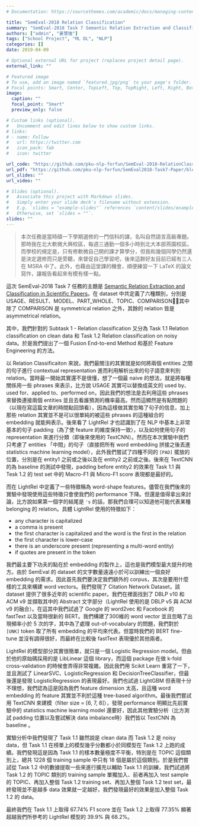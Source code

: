 ```yaml
---
# Documentation: https://sourcethemes.com/academic/docs/managing-content/

title: "SemEval-2018 Relation Classification"
summary: "SemEval-2018 Task 7 Semantic Relation Extraction and Classification in Scientific Papers."
authors: ["admin", "姜慧強"]
tags: ["School Project", "ML DL", "NLP"]
categories: []
date: 2019-04-09

# Optional external URL for project (replaces project detail page).
external_link: ""

# Featured image
# To use, add an image named `featured.jpg/png` to your page's folder.
# Focal points: Smart, Center, TopLeft, Top, TopRight, Left, Right, BottomLeft, Bottom, BottomRight.
image:
  caption: ""
  focal_point: "Smart"
  preview_only: false

# Custom links (optional).
#   Uncomment and edit lines below to show custom links.
# links:
# - name: Follow
#   url: https://twitter.com
#   icon_pack: fab
#   icon: twitter

url_code: "https://github.com/pku-nlp-forfun/SemEval-2018-RelationClassification"
url_pdf: "https://github.com/pku-nlp-forfun/SemEval2018-Task7-Paper/blob/master/main.pdf"
url_slides: ""
url_video: ""

# Slides (optional).
#   Associate this project with Markdown slides.
#   Simply enter your slide deck's filename without extension.
#   E.g. `slides = "example-slides"` references `content/slides/example-slides.md`.
#   Otherwise, set `slides = ""`.
slides: ""
---
```


> 本次任務是當時碩一下學期選修的一門信科的課，名叫自然語言高級專題。那時我在北大軟微大興校區，每週三通勤一個多小時到北大本部燕園校區。而學校的規定是，只有修軟微自己開的課才算學分，但我和幾個同學仍然還是決定選修而只是旁聽，來督促自己學習吧，後來這群好友目前已經有三人在 MSRA 中了。此外，也藉由這堂課的機會，順便練習一下 LaTeX 的論文寫作，讓報告看起來有模有樣一點。

這次 SemEval-2018 Task 7 任務的主題是 [Semantic Relation Extraction and Classification in Scientific Papers](https://competitions.codalab.org/competitions/17422)。在 dataset 中共定義了六種類別，分別是 USAGE、RESULT、MODEL、PART_WHOLE、TOPIC、COMPARISON，其中除了 COMPARISON 是 symmetrical relation 之外，其餘的 relation 皆是 asymmetrical relation。

其中，我們針對的 Subtask 1 - Relation classification 又分為 Task 1.1 Relation classification on clean data 和 Task 1.2 Relation classification on noisy data。於是我們提出了一個 Fusion End-to-end Method 和基於 Feature Engineering 的方法。

以 Relation Classificaiton 來說，我們最關注的其實就是如何將兩個 entities 之間的句子進行 contextual representation 進而利用解析出來的句子語意來判別 relation。當時最一開始其實還不是很懂，想了一個最 naive 的想法，就是將每種關係用一些 phrases 來表示，比方說 USAGE 其實可以替換成英文的 used by、used for、applied to、performed on，因此我們的想法是去利用這些 phrases 來替換連接兩個 entities 並且去看誰預測的機率最高。然而這顯然是有點問題的（以現在寫這篇文章的時間點回頭看），因為這樣做其實忽略了句子的信息，加上那些 relation 其實並不是可以很單純的被這些 phrases 的這種組合的 embedding 就能夠表示。後來看了 LightRel 才也認識到了在 NLP 中基本上非常基本的句子 padding（為了使 feature 的維度保持一致），以及如何使用句子的 representation 來進行分類（即後來使用的 TextCNN）。然而在本次實驗中我們只考慮了 entities 「中間」的句子（直接把所有 word embedding 拼接之後丟進 statistics machine learning model），此外我們嘗試了四種不同的 `[PAD]` 擺放的位置，分別是在 entity1 之前或之後以及在 entity2 之前或之後。後來在 TextCNN 的為 baseline 的測試中發現，padding before entity2 的效果在 Task 1.1 與 Tesk 1.2 的 test set 中的 Macro-F1 與 Micro-F1 score 表現都是最好的。

而在 LightRel 中定義了一些特徵稱為 word-shape features。儘管在我們後來的實驗中發現使用這些特徵只會使我們的 performance 下降。但還是值得拿出來討論，比方說如果第一個字的結尾是 `'s` 的話，那我們合理可以知道他可能代表某種 belonging 的 relation。具體 LightRel 使用的特徵如下：

* any character is capitalized
* a comma is present
* the first character is capitalized and the word is the first in the relation
* the first character is lower-case
* there is an underscore present (representing a multi-word entity)
* if quotes are present in the token

我們最主要下功夫的點在於 embedding 的製作上，這也是我們模型最大提升的地方。由於 SemEval 的 dataset 的文字數量遠遠小於可以訓練出一個良好 embedding 的需求。因此首先我們要決定我們額外的 corpus，其次是要用什麼樣的工具來構建 word vectors。我們發現了 Citation Network Dataset，該 dataset 提供了很多近年的 scientific paper。我們在裡面找到了 DBLP v10 和 ACM v9 並擷取其中的 Abstract 文字部分（LightRel 使用的是 DBLP v5 與 ACM v9 的融合）。在這其中我們試過了 Google 的 word2vec 和 Facebook 的 fastText 以及當時很新的 BERT。我們構建了300維的 word vector 並且忽略了出現頻率小於 5 次的字，其中為了處理 out-of-vocabulary 的問題，我們對於 `[UNK]` token 取了所有 embedding 的平均來代表。但當時我們的 BERT fine-tune 並沒有調得很好，而最終在比較後 fastText 表現優於其他兩者。

LightRel 的模型部分其實很簡單，就只是一個 Logistic Regression model。但由於他的原始碼採用的是 LibLinear 這個 library，而這個 package 在做 k-fold cross-validation 的時候會弄得非常複雜。因此我們用 Scikit Learn 重寫了一下，並且測試了 LinearSVC、LogisticRegression 和 DecisionTreeClassifier，但最後還是發現 LogisticRegression 的表現最好。我們也試過 LightGBM 但表現十分不理想，我們認為這是因為我們 feature dimension 太高，且這種 word embedding 的 feature 其實並不利於這種 tree-based algorithm。最後我們嘗試用 TextCNN 來建模（filter size = [6, 7, 8]），發現 performance 明顯比先前實驗中的 statistics machine learning model 還要好，因此其他實驗分析（比方測試 padding 位置以及嘗試解決 data imbalance時）我們皆以 TextCNN 為 baseline 。

實驗分析中我們發現了 Task 1.1 雖然說是 clean data 而 Task 1.2 是 noisy data，但 Task 1.1 在榜單上的模型幾乎分數都小於同模型在 Task 1.2 上跑的成績。我們發現這是因為 Task 1.1 的樣本數量極度不平衡，特別是在 TOPIC 這個類別上，總共 1228 個 training sample 中只有 18 個是屬於這個類別。於是我們嘗試從 Task 1.2 中的數據提取一些來進行擴充以輔助 Task 1.1 的訓練，我們試過將 Task 1.2 的 TOPIC 類別的 training sample 單獨加入、前者再加入 test sample 的 TOPIC、再加入整個 Task 1.2 training set、再加入整個 Task 1.2 test set，最終發現並不是越多 data 效果就一定越好，我們發現最好的效果是加入整個 Task 1.2 的 data。

最終我們在 Task 1.1 上取得 67.74% F1 score 並在 Task 1.2 上取得 77.35% 顯著超越我們所參考的 LightRel 模型的 39.9% 與 68.2%。
